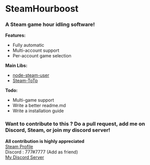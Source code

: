 # SteamHourboost
### A Steam game hour idling software!


**Features:**
* Fully automatic
* Multi-account support
* Per-account game selection

**Main Libs:**
* [node-steam-user](https://github.com/DoctorMcKay/node-steam-user)
* [Steam-ToTp](https://github.com/DoctorMcKay/node-steam-totp)

**Todo:**
* Multi-game support
* Write a better readme.md
* Write a installation guide

### Want to contribute to this ? Do a pull request, add me on Discord, Steam, or join my discord server!
**All contribution is highly appreciated**
<br>
[Steam Profile](http://steamcommunity.com/profiles/76561198082642088/)<br>
Discord : 777#7777 (Add as friend)<br>
[My Discord Server](https://discord.gg/FTfzN3c)<br>

